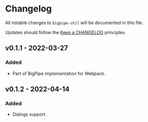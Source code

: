 # Changelog

All notable changes to `bigpipe-util` will be documented in this file.

Updates should follow the [Keep a CHANGELOG](http://keepachangelog.com/) principles.

## v0.1.1 - 2022-03-27

### Added
- Part of BigPipe implementation for Webpack.

## v0.1.2 - 2022-04-14

### Added
- Dialogs support.
